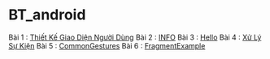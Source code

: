 # BT_android
Bài 1 : [Thiết Kế Giao Diện Người Dùng](https://github.com/chuong031120/BT-Thiet-ke-giao-dien-nguoi-dung)
Bài 2 : [INFO](https://github.com/chuong031120/INFO)
Bài 3 : [Hello](https://github.com/chuong031120/Hello123)
Bài 4 : [Xử Lý Sự Kiện](https://github.com/chuong031120/BT-Xulysukien)
Bài 5 : [CommonGestures](https://github.com/chuong031120/Common-GesturesActivity)
Bài 6 : [FragmentExample](https://github.com/chuong031120/FragmentExampleActivtiy)

